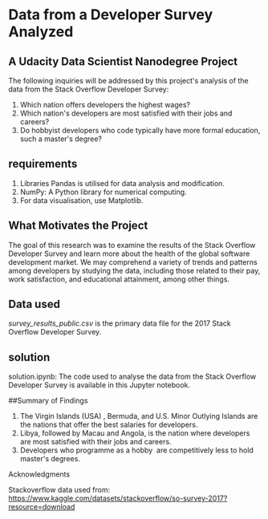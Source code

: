# Data from a Developer Survey Analyzed

## A Udacity Data Scientist Nanodegree Project

The following inquiries will be addressed by this project's analysis of the data from the Stack Overflow Developer Survey:

1. Which nation offers developers the highest wages?
2. Which nation's developers are most satisfied with their jobs and careers?
3. Do hobbyist developers who code typically have more formal education, such a master's degree?

## requirements
1. Libraries Pandas is utilised for data analysis and modification.
2. NumPy: A Python library for numerical computing.
3. For data visualisation, use Matplotlib.

## What Motivates the Project
The goal of this research was to examine the results of the Stack Overflow Developer Survey and learn more about the health of the global software development market. We may comprehend a variety of trends and patterns among developers by studying the data, including those related to their pay, work satisfaction, and educational attainment, among other things.

## Data used
*survey_results_public.csv* is the primary data file for the 2017 Stack Overflow Developer Survey.

## solution
solution.ipynb: The code used to analyse the data from the Stack Overflow Developer Survey is available in this Jupyter notebook.

##Summary of Findings
1. The Virgin Islands (USA) , Bermuda, and U.S. Minor Outlying Islands are the nations that offer the best salaries for developers.
2. Libya, followed by Macau and Angola, is the nation where developers are most satisfied with their jobs and careers.
3. Developers who programme as a hobby  are competitively less to hold master's degrees.

Acknowledgments

Stackoverflow data used from:
https://www.kaggle.com/datasets/stackoverflow/so-survey-2017?resource=download